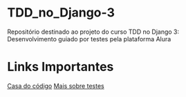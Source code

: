 # TDD_no_Django-3
Repositório destinado ao projeto do curso TDD no Django 3: Desenvolvimento guiado por testes pela plataforma Alura
# Links Importantes

[Casa do código](https://www.casadocodigo.com.br/products/livro-tdd)
[Mais sobre testes](https://www.atlassian.com/continuous-delivery/software-testing/types-of-software-testing)

